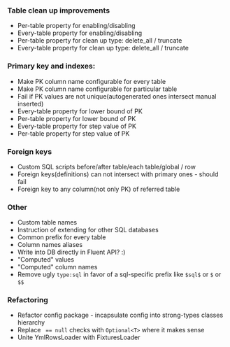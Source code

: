 
### Table clean up improvements
* Per-table property for enabling/disabling
* Every-table property for enabling/disabling
* Per-table property for clean up type: delete_all / truncate
* Every-table property for clean up type: delete_all / truncate

### Primary key and indexes:
* Make PK column name configurable for every table
* Make PK column name configurable for particular table
* Fail if PK values are not unique(autogenerated ones intersect manual inserted)
* Every-table property for lower bound of PK
* Per-table property for lower bound of PK
* Every-table property for step value of PK
* Per-table property for step value of PK

### Foreign keys
* Custom SQL scripts before/after table/each table/global / row
* Foreign keys(definitions) can not intersect with primary ones - should fail
* Foreign key to any column(not only PK) of referred table

### Other
* Custom table names
* Instruction of extending for other SQL databases
* Common prefix for every table
* Column names aliases
* Write into DB directly in Fluent API? :)
* "Computed" values
* "Computed" column names
* Remove ugly `type:sql` in favor of a sql-specific prefix like `$sql$` 
or `$` or `$$`

### Refactoring
* Refactor config package - incapsulate config into strong-types classes hierarchy
* Replace ` == null` checks with `Optional<T>` where it makes sense
* Unite YmlRowsLoader with FixturesLoader